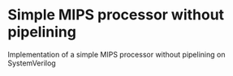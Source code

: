 # Simple MIPS processor without pipelining
Implementation of a simple MIPS processor without pipelining on SystemVerilog
